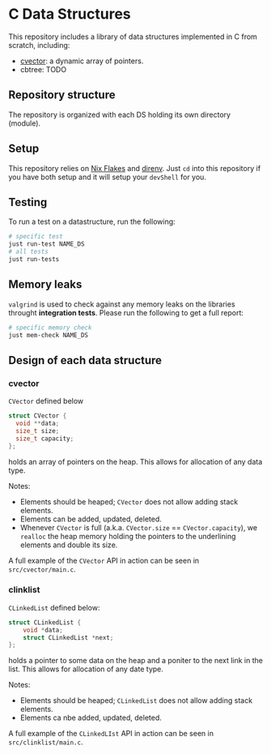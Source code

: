 # C Data Structures

This repository includes a library of data structures implemented in C from scratch, including:

- [cvector](#cvector): a dynamic array of pointers.
- cbtree: TODO

## Repository structure

The repository is organized with each DS holding its own directory (module).

## Setup

This repository relies on [Nix Flakes](https://nixos.wiki/wiki/Flakes) and [direnv](https://direnv.net/).
Just `cd` into this repository if you have both setup and it will setup your `devShell` for you.

## Testing

To run a test on a datastructure, run the following:

```sh
# specific test
just run-test NAME_DS
# all tests
just run-tests
```

## Memory leaks

`valgrind` is used to check against any memory leaks on the libraries throught **integration tests**. Please run the following to get a full report:

```sh
# specific memory check
just mem-check NAME_DS
```


## Design of each data structure

### cvector

`CVector` defined below

```c
struct CVector {
  void **data;
  size_t size;
  size_t capacity;
};
```

holds an array of pointers on the heap. This allows for allocation of any data type.

Notes:
- Elements should be heaped; `CVector` does not allow adding stack elements.
- Elements can be added, updated, deleted.
- Whenever `CVector` is full (a.k.a. `CVector.size` == `CVector.capacity`), we `realloc` the heap memory holding the pointers to the underlining elements and double its size.

A full example of the `CVector` API in action can be seen in `src/cvector/main.c`.

### clinklist


`CLinkedList` defined below:

```c
struct CLinkedList {
    void *data;
    struct CLinkedList *next;
};
```

holds a pointer to some data on the heap and a poniter to the next link in the list. This allows for allocation of any date type.

Notes:
- Elements should be heaped; `CLinkedList` does not allow adding stack elements.
- Elements ca nbe added, updated, deleted.

A full example of the `CLinkedLIst` API in action can be seen in `src/clinklist/main.c`.


